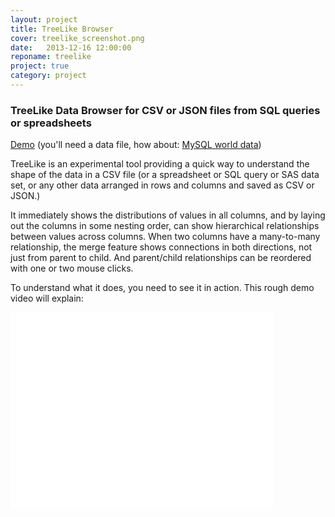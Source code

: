```yaml
---
layout: project
title: TreeLike Browser
cover: treelike_screenshot.png
date:   2013-12-16 12:00:00
reponame: treelike
project: true
category: project
---
```

### TreeLike Data Browser for CSV or JSON files from SQL queries or spreadsheets

[Demo](../treelike/demo.html) (you'll need a data file, how about: [MySQL world data](https://raw.github.com/Sigfried/treelike/master/data/mysql_world_data.csv))

TreeLike is an experimental tool providing a quick way to understand the
shape of the data in a CSV file (or a spreadsheet or SQL query or SAS
data set, or any other data arranged in rows and columns and saved as
CSV or JSON.)

It immediately shows the distributions of values in all columns, and by
laying out the columns in some nesting order, can show hierarchical
relationships between values across columns. When two columns have a
many-to-many relationship, the merge feature shows connections in both
directions, not just from parent to child. And parent/child
relationships can be reordered with one or two mouse clicks.

To understand what it does, you need to see it in action. This rough
demo video will explain:

<iframe width="420" height="315" src="//www.youtube.com/embed/mJ8ljG8qpZk" frameborder="0" allowfullscreen></iframe>
